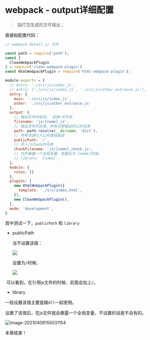# webpack - output详细配置

> 指打包生成的文件输出；



直接贴配置代码：

```javascript
// webpack.detail.js 文件

const path = require('path');
const {
  CleanWebpackPlugin
} = require('clean-webpack-plugin')
const HtmlWebpackPlugin = require('html-webpack-plugin');

module.exports = {
  // entry: './src/js/index.js',
  // entry: ['./src/js/index.js', './src/js/other_entrance.js'],
  entry: {
    main: './src/js/index.js',
    other: './src/js/other_entrance.js'
  },
  output: {
    // 输出文件的名称， 目录+文件名
    filename: 'js/[name].js',
    // 输出文件的目录，所有资源输出的公共目录
    path: path.resolve(__dirname, 'dist'),
    // 所有资源引入公共路径前缀
    publicPath: '/',
    // 非入口chunk的名称
    chunkFilename: 'js/[name]_chunk.js',
    // 向外暴露一个全局变量，变量名为 [name]的值，
    // library: '[name]',
  },
  module: {
    rules: []
  },
  plugins: [
    new HtmlWebpackPlugin({
      template: `./src/index.html`,
    }),
    new CleanWebpackPlugin(),
  ],
  mode: 'development',
}
```



其中测试一下，`publicPath` 和 `library`

- publicPath

  当不设置该值：

  ![](https://i.loli.net/2021/04/09/FlIZQ7i9skGS1Ma.png)

  设置为`/`时候，

  ![](https://i.loli.net/2021/04/09/4VXaKQeW8d9oOsP.png)



​		可以看到，在引用js文件的时候，前面会加上`/`。



- library

一般设置该值主要是跟`dll`一起使用。

设置了该值后，在js文件就会暴露一个全局变量，不设置的话是不会有的。

![image-20210409155031154](https://tva1.sinaimg.cn/large/008eGmZEly1gpdjknuv0sj30q3041js6.jpg)



本章结束！